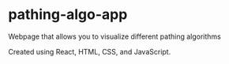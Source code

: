 # pathing-algo-app

Webpage that allows you to visualize different pathing algorithms

Created using React, HTML, CSS, and JavaScript.
